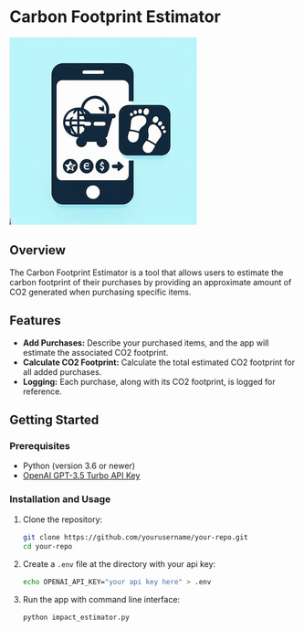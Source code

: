 # Carbon Footprint Estimator

![Logo](/PCFE.jpg)

## Overview

The Carbon Footprint Estimator is a tool that allows users to estimate the carbon footprint of their purchases by providing an approximate amount of CO2 generated when purchasing specific items.

## Features

- **Add Purchases:** Describe your purchased items, and the app will estimate the associated CO2 footprint.
- **Calculate CO2 Footprint:** Calculate the total estimated CO2 footprint for all added purchases.
- **Logging:** Each purchase, along with its CO2 footprint, is logged for reference.

## Getting Started

### Prerequisites

- Python (version 3.6 or newer)
- [OpenAI GPT-3.5 Turbo API Key](https://platform.openai.com/signup)

### Installation and Usage

1. Clone the repository:

   ```bash
   git clone https://github.com/yourusername/your-repo.git
   cd your-repo

2. Create a ```.env``` file at the directory with your api key:

   ```bash
   echo OPENAI_API_KEY="your api key here" > .env

3. Run the app with command line interface:

   ```bash
   python impact_estimator.py
